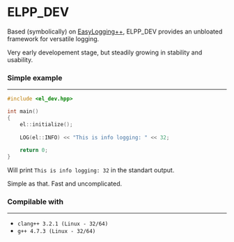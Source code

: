 ELPP_DEV
================================

Based (symbolically) on [EasyLogging++](https://github.com/easylogging/easyloggingpp), ELPP_DEV provides an unbloated framework for versatile logging.

Very early developement stage, but steadily growing in stability and usability.

### Simple example
-------------------------


```C++
#include <el_dev.hpp>

int main()
{
	el::initialize();
	
	LOG(el::INFO) << "This is info logging: " << 32;
	
	return 0;
}
```

Will print `This is info logging: 32` in the standart output.

Simple as that. Fast and uncomplicated.

### Compilable with
-------------------------

* `clang++ 3.2.1 (Linux - 32/64)`
* `g++ 4.7.3 (Linux - 32/64)`
